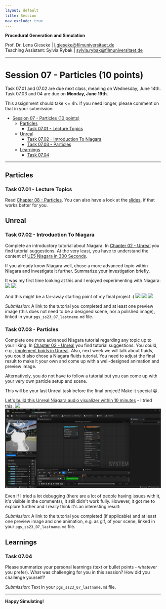 ```yaml
---
layout: default
title: Session
nav_exclude: true
---
```


**Procedural Generation and Simulation**  


Prof. Dr. Lena Gieseke \| l.gieseke@filmuniversitaet.de  
Teaching Assistant: Sylvia Rybak \| sylvia.rybak@filmuniversitaet.de

---

# Session 07 - Particles (10 points)

Task 07.01 and 07.02 are due next class, meaning on Wednesday, June 14th. Task 07.03 and 04 are due on **Monday, June 19th**.

This assignment should take <= 4h. If you need longer, please comment on that in your submission.

* [Session 07 - Particles (10 points)](#session-07---particles-10-points)
    * [Particles](#particles)
        * [Task 07.01 - Lecture Topics](#task-0701---lecture-topics)
    * [Unreal](#unreal)
        * [Task 07.02 - Introduction To Niagara](#task-0702---introduction-to-niagara)
        * [Task 07.03 - Particles](#task-0703---particles)
    * [Learnings](#learnings)
        * [Task 07.04](#task-0704)


---

## Particles

### Task 07.01 - Lecture Topics

Read [Chapter 08 - Particles](../../02_scripts/pgs_ss23_08_particles_script.md). You can also have a look at the [slides](../../03_slides/pgs_ss23_07_slides.html), if that works better for you.


## Unreal

### Task 07.02 - Introduction To Niagara

Complete an introductory tutorial about Niagara. In [Chapter 02 - Unreal](../../02_scripts/pgs_ss23_02_unreal_script.md#tutorials-1) you find tutorial suggestions. At the very least, you have to understand the content of [UE5 Niagara in 300 Seconds](https://www.youtube.com/watch?v=Wxx_2ZLoKbI).

If you already know Niagara well, chose a more advanced topic within Niagara and investigate it further. Summarize your investigation briefly.

It was my first time looking at this and I enjoyed experimenting with Niagara:
![](img/1.png)
![](img/2.png)

And this might be a far-away starting point of my final project :)
![](img/3.png)
![](img/4.png)
![](img/5.png)


*Submission:* A link to the tutorial you completed and at least one preview image (this does not need to be a designed scene, nor a polished image), linked in your `pgs_ss23_07_lastname.md` file.


### Task 07.03 - Particles

Complete one more advanced Niagara tutorial regarding any topic up to your liking. In [Chapter 02 - Unreal](../../02_scripts/pgs_ss23_02_unreal_script.md#tutorials-1) you find tutorial suggestions. You could, e.g., [implement boids in Unreal](https://www.youtube.com/watch?v=9iDA6WMqEyQ). Also, next week we will talk about fluids, you could also chose a Niagara fluids tutorial. You need to adjust the final result to make it your own and come up with a well-designed animation and preview image.

Alternatively, you do not have to follow a tutorial but you can come up with your very own particle setup and scene.

This will be your last Unreal task before the final project! Make it special 😁.

[Let's build this Unreal Niagara audio visualizer within 10 minutes](https://www.youtube.com/watch?v=UETAS5g-q4M) - I tried this. 
![](img/n1.png)
![](img/n2.png)

Even if I tried a lot debugging (there are a lot of people having issues with it, it's visible in the comments), it still didn't work fully. However, it got me to explore further and I really think it's an interesting result:



*Submission:* A link to the tutorial you completed (if applicable) and at least one preview image and one animation, e.g. as gif, of your scene, linked in your `pgs_ss23_07_lastname.md` file.


## Learnings

### Task 07.04

Please summarize your personal learnings (text or bullet points - whatever you prefer). What was challenging for you in this session? How did you challenge yourself?

*Submission:* Text in your `pgs_ss23_07_lastname.md` file.

---

**Happy Simulating!**
